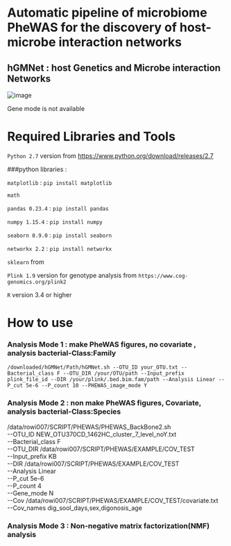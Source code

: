 # Automatic pipeline of microbiome PheWAS for the discovery of host-microbe interaction networks
## hGMNet : host Genetics and Microbe interaction Networks 
  
 
![image](https://user-images.githubusercontent.com/51352117/64014502-3b5f2900-cb5d-11e9-9ad0-e333ade4e442.png)

 Gene mode is not available 
 
# Required Libraries and Tools

`Python 2.7` version from https://www.python.org/download/releases/2.7

###python libraries : 

 `matplotlib`  :  `pip install matplotlib`
 
 `math`
 
 `pandas 0.23.4`  :  `pip install pandas` 
 
 `numpy 1.15.4`  :  `pip install numpy`
 
 `seaborn 0.9.0` :  `pip install seaborn`
 
 `networkx 2.2`  :  `pip install networkx`
 
 `sklearn` from  

`Plink 1.9` version for genotype analysis from `https://www.cog-genomics.org/plink2`


`R` version 3.4 or higher 

# How to use

### Analysis Mode 1 : make PheWAS figures, no covariate , analysis bacterial-Class:Family
  `/downloaded/hGMNet/Path/hGMNet.sh --OTU_ID your_OTU.txt --Bacterial_class F --OTU_DIR /your/OTU/path --Input_prefix plink_file_id --DIR /your/plink/.bed.bim.fam/path --Analysis Linear --P_cut 5e-6 --P_count 10 --PHEWAS_image_mode Y`
        
### Analysis Mode 2 : non make PheWAS figures, Covariate, analysis bacterial-Class:Species

/data/rowi007/SCRIPT/PHEWAS/PHEWAS_BackBone2.sh \
        --OTU_ID NEW_OTU370CD_1462HC_cluster_7_level_noY.txt \
        --Bacterial_class F \
        --OTU_DIR /data/rowi007/SCRIPT/PHEWAS/EXAMPLE/COV_TEST \
        --Input_prefix KB \
        --DIR /data/rowi007/SCRIPT/PHEWAS/EXAMPLE/COV_TEST \
        --Analysis Linear \
        --P_cut 5e-6 \
        --P_count 4 \
        --Gene_mode N \
        --Cov /data/rowi007/SCRIPT/PHEWAS/EXAMPLE/COV_TEST/covariate.txt \
        --Cov_names dig_sool_days,sex,digonosis_age
### Analysis Mode 3 : Non-negative matrix factorization(NMF) analysis 
